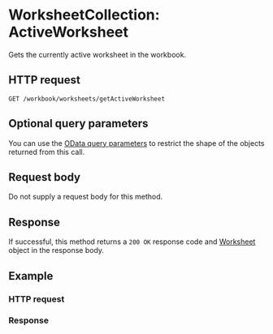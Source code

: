 # WorksheetCollection: ActiveWorksheet

Gets the currently active worksheet in the workbook.
## HTTP request
```http
GET /workbook/worksheets/getActiveWorksheet
```
## Optional query parameters
You can use the [OData query parameters](odata-optional-query-parameters.md) to restrict the shape of the objects returned from this call.

## Request body
Do not supply a request body for this method.


## Response
If successful, this method returns a `200 OK` response code and [Worksheet](../resources/worksheet.md) object in the response body.
## Example
### HTTP request
### Response
